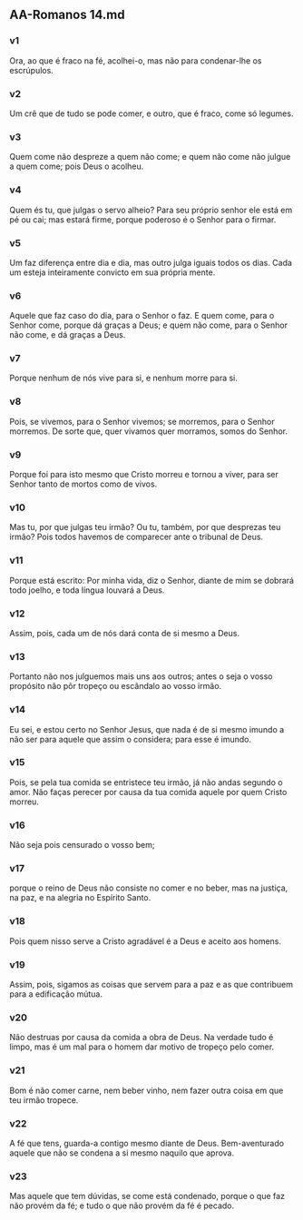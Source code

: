 ## AA-Romanos 14.md
### v1
 Ora, ao que é fraco na fé, acolhei-o, mas não para condenar-lhe os escrúpulos.
### v2
 Um crê que de tudo se pode comer, e outro, que é fraco, come só legumes.
### v3
 Quem come não despreze a quem não come; e quem não come não julgue a quem come; pois Deus o acolheu.
### v4
 Quem és tu, que julgas o servo alheio? Para seu próprio senhor ele está em pé ou cai; mas estará firme, porque poderoso é o Senhor para o firmar.
### v5
 Um faz diferença entre dia e dia, mas outro julga iguais todos os dias. Cada um esteja inteiramente convicto em sua própria mente.
### v6
 Aquele que faz caso do dia, para o Senhor o faz. E quem come, para o Senhor come, porque dá graças a Deus; e quem não come, para o Senhor não come, e dá graças a Deus.
### v7
 Porque nenhum de nós vive para si, e nenhum morre para si.
### v8
 Pois, se vivemos, para o Senhor vivemos; se morremos, para o Senhor morremos. De sorte que, quer vivamos quer morramos, somos do Senhor.
### v9
 Porque foi para isto mesmo que Cristo morreu e tornou a viver, para ser Senhor tanto de mortos como de vivos.
### v10
 Mas tu, por que julgas teu irmão? Ou tu, também, por que desprezas teu irmão? Pois todos havemos de comparecer ante o tribunal de Deus.
### v11
 Porque está escrito: Por minha vida, diz o Senhor, diante de mim se dobrará todo joelho, e toda língua louvará a Deus.
### v12
 Assim, pois, cada um de nós dará conta de si mesmo a Deus.
### v13
 Portanto não nos julguemos mais uns aos outros; antes o seja o vosso propósito não pôr tropeço ou escândalo ao vosso irmão.
### v14
 Eu sei, e estou certo no Senhor Jesus, que nada é de si mesmo imundo a não ser para aquele que assim o considera; para esse é imundo.
### v15
 Pois, se pela tua comida se entristece teu irmão, já não andas segundo o amor. Não faças perecer por causa da tua comida aquele por quem Cristo morreu.
### v16
 Não seja pois censurado o vosso bem;
### v17
 porque o reino de Deus não consiste no comer e no beber, mas na justiça, na paz, e na alegria no Espírito Santo.
### v18
 Pois quem nisso serve a Cristo agradável é a Deus e aceito aos homens.
### v19
 Assim, pois, sigamos as coisas que servem para a paz e as que contribuem para a edificação mútua.
### v20
 Não destruas por causa da comida a obra de Deus. Na verdade tudo é limpo, mas é um mal para o homem dar motivo de tropeço pelo comer.
### v21
 Bom é não comer carne, nem beber vinho, nem fazer outra coisa em que teu irmão tropece.
### v22
 A fé que tens, guarda-a contigo mesmo diante de Deus. Bem-aventurado aquele que não se condena a si mesmo naquilo que aprova.
### v23
 Mas aquele que tem dúvidas, se come está condenado, porque o que faz não provém da fé; e tudo o que não provém da fé é pecado.
